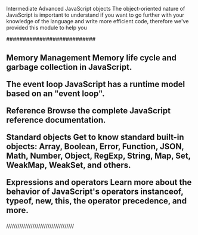 <p>Intermediate
Advanced JavaScript objects
The object-oriented nature of JavaScript is important to understand if you want to go further with your knowledge of the language and write more efficient code, therefore we've provided this module to help you</p>
                     ###########################
<h2>
Memory Management
Memory life cycle and garbage collection in JavaScript.

The event loop
JavaScript has a runtime model based on an "event loop".

Reference
Browse the complete JavaScript reference documentation.

Standard objects
Get to know standard built-in objects: Array, Boolean, Error, Function, JSON, Math, Number, Object, RegExp, String, Map, Set, WeakMap, WeakSet, and others.

Expressions and operators
Learn more about the behavior of JavaScript's operators instanceof, typeof, new, this, the operator precedence, and more.
</h2>
                ////////////////////////////////////



